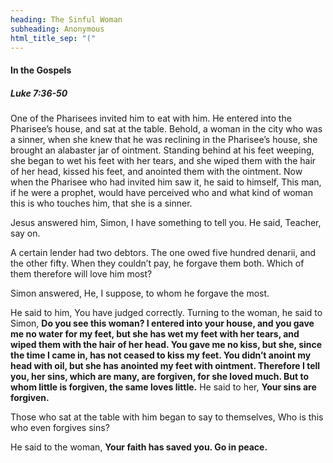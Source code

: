 ```yaml
---
heading: The Sinful Woman
subheading: Anonymous
html_title_sep: "("
---
```


#### In the Gospels

##### Luke 7:36-50

One of the Pharisees invited him to eat with him. He entered into the
Pharisee’s house, and sat at the table. Behold, a woman in the city who was a
sinner, when she knew that he was reclining in the Pharisee’s house, she
brought an alabaster jar of ointment. Standing behind at his feet weeping, she
began to wet his feet with her tears, and she wiped them with the hair of her
head, kissed his feet, and anointed them with the ointment. Now when the
Pharisee who had invited him saw it, he said to himself, This man, if he were a
prophet, would have perceived who and what kind of woman this is who touches
him, that she is a sinner.

Jesus answered him, Simon, I have something to tell you. He said, Teacher, say
on.

A certain lender had two debtors. The one owed five hundred denarii, and the
other fifty. When they couldn’t pay, he forgave them both. Which of them
therefore will love him most?

Simon answered, He, I suppose, to whom he forgave the most.

He said to him, You have judged correctly. Turning to the woman, he said to
Simon, **Do you see this woman? I entered into your house, and you gave me no
water for my feet, but she has wet my feet with her tears, and wiped them with
the hair of her head. You gave me no kiss, but she, since the time I came in,
has not ceased to kiss my feet. You didn’t anoint my head with oil, but she has
anointed my feet with ointment. Therefore I tell you, her sins, which are many,
are forgiven, for she loved much. But to whom little is forgiven, the same
loves little.** He said to her, **Your sins are forgiven.**

Those who sat at the table with him began to say to themselves, Who is this who
even forgives sins?

He said to the woman, **Your faith has saved you. Go in peace.**
